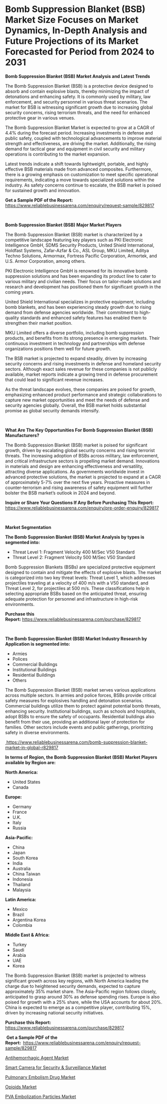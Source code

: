 <p><h1>Bomb Suppression Blanket (BSB) Market Size Focuses on Market Dynamics, In-Depth Analysis and Future Projections of its Market Forecasted for Period from 2024 to 2031</h1></p><p><strong>Bomb Suppression Blanket (BSB) Market Analysis and Latest Trends</strong></p>
<p><p>The Bomb Suppression Blanket (BSB) is a protective device designed to absorb and contain explosive blasts, thereby minimizing the impact of detonations and enhancing safety. It is commonly used by military, law enforcement, and security personnel in various threat scenarios. The market for BSB is witnessing significant growth due to increasing global security concerns, rising terrorism threats, and the need for enhanced protective gear in various venues.</p><p>The Bomb Suppression Blanket Market is expected to grow at a CAGR of 4.4% during the forecast period. Increasing investments in defense and public safety, coupled with technological advancements to improve material strength and effectiveness, are driving the market. Additionally, the rising demand for tactical gear and equipment in civil security and military operations is contributing to the market expansion.</p><p>Latest trends indicate a shift towards lightweight, portable, and highly effective BSB materials made from advanced composites. Furthermore, there is a growing emphasis on customization to meet specific operational requirements, indicating a move towards specialized solutions within the industry. As safety concerns continue to escalate, the BSB market is poised for sustained growth and innovation.</p></p>
<p><strong>Get a Sample PDF of the Report:&nbsp;</strong> <a href="https://www.reliablebusinessarena.com/enquiry/request-sample/829817?utm_campaign=1292&utm_medium=2&utm_source=Github&utm_content=ia&utm_term=08102024&utm_id=bomb-suppression-blanket-bsb">https://www.reliablebusinessarena.com/enquiry/request-sample/829817</a></p>
<p>&nbsp;</p>
<p><strong>Bomb Suppression Blanket (BSB) Major Market Players</strong></p>
<p><p>The Bomb Suppression Blanket (BSB) market is characterized by a competitive landscape featuring key players such as PKI Electronic Intelligence GmbH, SDMS Security Products, United Shield International, Holdfast Systems, Zafar-Azfar & Co., ASL Group, MKU Limited, Aditya Techno Solutions, Armormax, Fortress Pacific Corporation, Armortek, and U.S. Armor Corporation, among others. </p><p>PKI Electronic Intelligence GmbH is renowned for its innovative bomb suppression solutions and has been expanding its product line to cater to various military and civilian needs. Their focus on tailor-made solutions and research and development has positioned them for significant growth in the coming years. </p><p>United Shield International specializes in protective equipment, including bomb blankets, and has been experiencing steady growth due to rising demand from defense agencies worldwide. Their commitment to high-quality standards and enhanced safety features has enabled them to strengthen their market position.</p><p>MKU Limited offers a diverse portfolio, including bomb suppression products, and benefits from its strong presence in emerging markets. Their continuous investment in technology and partnerships with defense organizations positions them well for future growth.</p><p>The BSB market is projected to expand steadily, driven by increasing security concerns and rising investments in defense and homeland security sectors. Although exact sales revenue for these companies is not publicly available, market reports indicate a growing trend in defense procurement that could lead to significant revenue increases.</p><p>As the threat landscape evolves, these companies are poised for growth, emphasizing enhanced product performance and strategic collaborations to capture new market opportunities and meet the needs of defense and security agencies globally. Overall, the BSB market holds substantial promise as global security demands intensify.</p></p>
<p>&nbsp;</p>
<p><strong>What Are The Key Opportunities For Bomb Suppression Blanket (BSB) Manufacturers?</strong></p>
<p><p>The Bomb Suppression Blanket (BSB) market is poised for significant growth, driven by escalating global security concerns and rising terrorist threats. The increasing adoption of BSBs across military, law enforcement, and critical infrastructure sectors is propelling market demand. Innovations in materials and design are enhancing effectiveness and versatility, attracting diverse applications. As governments worldwide invest in advanced protective solutions, the market is projected to expand at a CAGR of approximately 5-7% over the next five years. Proactive measures in counter-terrorism and rising awareness of safety equipment will further bolster the BSB market’s outlook in 2024 and beyond.</p></p>
<p><strong>Inquire or Share Your Questions If Any Before Purchasing This Report:</strong> <a href="https://www.reliablebusinessarena.com/enquiry/pre-order-enquiry/829817?utm_campaign=1292&utm_medium=2&utm_source=Github&utm_content=ia&utm_term=08102024&utm_id=bomb-suppression-blanket-bsb">https://www.reliablebusinessarena.com/enquiry/pre-order-enquiry/829817</a></p>
<p>&nbsp;</p>
<p><strong>Market Segmentation</strong></p>
<p><strong>The Bomb Suppression Blanket (BSB) Market Analysis by types is segmented into:</strong></p>
<p><ul><li>Threat Level 1: Fragment Velocity 400 M/Sec V50 Standard</li><li>Threat Level 2: Fragment Velocity 500 M/Sec V50 Standard</li></ul></p>
<p><p>Bomb Suppression Blankets (BSBs) are specialized protective equipment designed to contain and mitigate the effects of explosive blasts. The market is categorized into two key threat levels: Threat Level 1, which addresses projectiles traveling at a velocity of 400 m/s with a V50 standard, and Threat Level 2, for projectiles at 500 m/s. These classifications help in selecting appropriate BSBs based on the anticipated threat, ensuring adequate protection for personnel and infrastructure in high-risk environments.</p></p>
<p><strong>Purchase this Report:&nbsp;</strong><a href="https://www.reliablebusinessarena.com/purchase/829817?utm_campaign=1292&utm_medium=2&utm_source=Github&utm_content=ia&utm_term=08102024&utm_id=bomb-suppression-blanket-bsb">https://www.reliablebusinessarena.com/purchase/829817</a></p>
<p>&nbsp;</p>
<p><strong>The Bomb Suppression Blanket (BSB) Market Industry Research by Application is segmented into:</strong></p>
<p><ul><li>Armies</li><li>Polices</li><li>Commercial Buildings</li><li>Institutional Buildings</li><li>Residential Buildings</li><li>Others</li></ul></p>
<p><p>The Bomb Suppression Blanket (BSB) market serves various applications across multiple sectors. In armies and police forces, BSBs provide critical safety measures for explosives handling and detonation scenarios. Commercial buildings utilize them to protect against potential bomb threats, enhancing security. Institutional buildings, such as schools and hospitals, adopt BSBs to ensure the safety of occupants. Residential buildings also benefit from their use, providing an additional layer of protection for families. Other sectors include events and public gatherings, prioritizing safety in diverse environments.</p></p>
<p><a href="https://www.reliablebusinessarena.com/bomb-suppression-blanket-market-in-global-r829817?utm_campaign=1292&utm_medium=2&utm_source=Github&utm_content=ia&utm_term=08102024&utm_id=bomb-suppression-blanket-bsb">&nbsp;https://www.reliablebusinessarena.com/bomb-suppression-blanket-market-in-global-r829817</a></p>
<p><strong>In terms of Region, the Bomb Suppression Blanket (BSB) Market Players available by Region are:</strong></p>
<p>
    <p> <strong> North America: </strong>
        <ul>
            <li>United States</li>
            <li>Canada</li>
        </ul>
        </p> 
    <p> <strong> Europe: </strong>
        <ul>
            <li>Germany</li>
            <li>France</li>
            <li>U.K.</li>
            <li>Italy</li>
            <li>Russia</li>
        </ul>
        </p> 
    <p> <strong> Asia-Pacific: </strong>
        <ul>
            <li>China</li>
            <li>Japan</li>
            <li>South Korea</li>
            <li>India</li>
            <li>Australia</li>
            <li>China Taiwan</li>
            <li>Indonesia</li>
            <li>Thailand</li>
            <li>Malaysia</li>
        </ul>
        </p> 
    <p> <strong> Latin America: </strong>
        <ul>
            <li>Mexico</li>
            <li>Brazil</li>
            <li>Argentina Korea</li>
            <li>Colombia</li>
        </ul>
        </p> 
    <p> <strong> Middle East & Africa: </strong>
        <ul>
            <li>Turkey</li>
            <li>Saudi</li>
            <li>Arabia</li>
            <li>UAE</li>
            <li>Korea</li>
        </ul>
    </p>
    </p>
<p><p>The Bomb Suppression Blanket (BSB) market is projected to witness significant growth across key regions, with North America leading the charge due to heightened security demands, expected to capture approximately 35% market share. The Asia-Pacific region follows closely, anticipated to grasp around 30% as defense spending rises. Europe is also poised for growth with a 25% share, while the USA accounts for about 20%. China is expected to emerge as a competitive player, contributing 15%, driven by increasing national security initiatives.</p></p>
<p><strong>Purchase this Report: </strong><a href="https://www.reliablebusinessarena.com/purchase/829817?utm_campaign=1292&utm_medium=2&utm_source=Github&utm_content=ia&utm_term=08102024&utm_id=bomb-suppression-blanket-bsb">https://www.reliablebusinessarena.com/purchase/829817</a></p>
<p>&nbsp;<strong>Get a Sample PDF of the Report:&nbsp;&nbsp;</strong><a href="https://www.reliablebusinessarena.com/enquiry/request-sample/829817?utm_campaign=1292&utm_medium=2&utm_source=Github&utm_content=ia&utm_term=08102024&utm_id=bomb-suppression-blanket-bsb">https://www.reliablebusinessarena.com/enquiry/request-sample/829817</a></p>
<p><strong></strong></p>
<p><p><a href="https://www.linkedin.com/pulse/insights-antihemorrhagic-agent-industry-market-financial-zv2hf?utm_campaign=1292&utm_medium=2&utm_source=Github&utm_content=ia&utm_term=08102024&utm_id=bomb-suppression-blanket-bsb">Antihemorrhagic Agent Market</a></p><p><a href="https://github.com/provorikovar/Market-Research-Report-List-6/blob/main/smart-camera-for-security-surveillance-market.md?utm_campaign=1292&utm_medium=2&utm_source=Github&utm_content=ia&utm_term=08102024&utm_id=bomb-suppression-blanket-bsb">Smart Camera for Security & Surveillance Market</a></p><p><a href="https://www.linkedin.com/pulse/pulmonary-embolism-drug-market-size-type-ds-9231ds-1040trx-1others-dwlef?utm_campaign=1292&utm_medium=2&utm_source=Github&utm_content=ia&utm_term=08102024&utm_id=bomb-suppression-blanket-bsb">Pulmonary Embolism Drug Market</a></p><p><a href="https://www.linkedin.com/pulse/opioids-market-revolution-size-share-emerging-trends-2024-wqm9f?utm_campaign=1292&utm_medium=2&utm_source=Github&utm_content=ia&utm_term=08102024&utm_id=bomb-suppression-blanket-bsb">Opioids Market</a></p><p><a href="https://www.linkedin.com/pulse/pva-embolization-particles-market-ecosystem-competitive-landscape-ymyuf?utm_campaign=1292&utm_medium=2&utm_source=Github&utm_content=ia&utm_term=08102024&utm_id=bomb-suppression-blanket-bsb">PVA Embolization Particles Market</a></p></p>